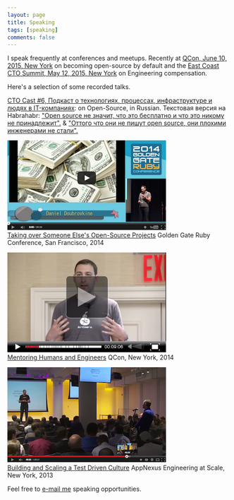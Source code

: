 ```yaml
---
layout: page
title: Speaking
tags: [speaking]
comments: false
---
```


I speak frequently at conferences and meetups. Recently at [QCon, June 10, 2015, New York](https://qconnewyork.com) on becoming open-source by default and the [East Coast CTO Summit, May 12, 2015, New York](https://www.eventjoy.com/e/east-coast-cto-summit-2015) on Engineering compensation.

Here's a selection of some recorded talks.

[CTO Cast #6, Подкаст о технологиях, процессах, инфраструктуре и людях в IT-компаниях](http://ctocast.com/post/109134364183/ctocast-6-artsy): on Open-Source, in Russian. Текстовая версия на Habrahabr: ["Оpen source не значит, что это бесплатно и что это никому не принадлежит".](http://habrahabr.ru/company/caspowa/blog/254343/) & ["Оттого что они не пишут open source, они плохими инженерами не стали".](http://habrahabr.ru/company/caspowa/blog/255585/)

<a href="http://confreaks.com/videos/4166-gogaruco2014-talking-over-someone-else-s-open-source-projects"><img src="/images/about/taking-over-someone-elses-open-source-project.png"></a><br>
[Taking over Someone Else's Open-Source Projects](http://confreaks.com/videos/4166-gogaruco2014-talking-over-someone-else-s-open-source-projects)
Golden Gate Ruby Conference, San Francisco, 2014

<a href="http://www.infoq.com/presentations/mentoring-cto-club-ny"><img src="/images/about/mentoring-humans-and-engineers.png"></a><br>
[Mentoring Humans and Engineers](http://www.infoq.com/presentations/mentoring-cto-club-ny)
QCon, New York, 2014

<a href="https://www.youtube.com/watch?v=QvHf94hxzRc"><img src="/images/about/building-and-scaling-a-test-driven-culture.png"></a><br>
[Building and Scaling a Test Driven Culture](https://www.youtube.com/watch?v=QvHf94hxzRc)
AppNexus Engineering at Scale, New York, 2013

Feel free to [e-mail me](mailto:dblock@dblock.org) speaking opportunities.

